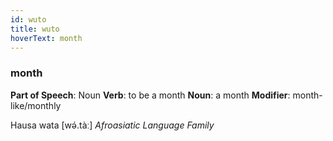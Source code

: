 ```yaml
---
id: wuto
title: wuto
hoverText: month
---
```


### month

**Part of Speech**: Noun
**Verb**: to be a month
**Noun**: a month
**Modifier**: month-like/monthly

Hausa wata [wə́.tàː]
*Afroasiatic Language Family*